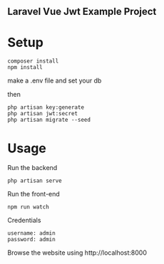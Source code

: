 ## Laravel Vue Jwt Example Project

# Setup

```
composer install
npm install
```

make a .env file and set your db

then
```
php artisan key:generate
php artisan jwt:secret
php artisan migrate --seed

```

# Usage

Run the backend
```
php artisan serve
```

Run the front-end
```
npm run watch
```
Credentials
```
username: admin
password: admin
```

Browse the website using
http://localhost:8000